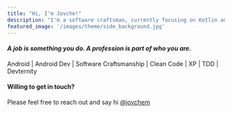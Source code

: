 ```yaml
---
title: "Hi, I'm Jovche!"
description: "I'm a software craftsman, currently focusing on Kotlin and Android"
featured_image: '/images/theme/side_background.jpg'
---
```

#### *A job is something you do. A profession is part of who you are.*

Android | Android Dev | Software Craftsmanship | Clean Code | XP | TDD | Devternity

#### Willing to get in touch?
Please feel free to reach out and say hi [@jovchem](https://twitter.com/jovchem)
